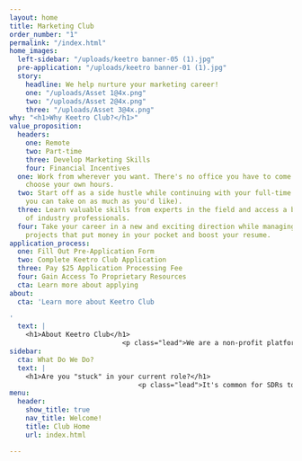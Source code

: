 ```yaml
---
layout: home
title: Marketing Club
order_number: "1"
permalink: "/index.html"
home_images:
  left-sidebar: "/uploads/keetro banner-05 (1).jpg"
  pre-application: "/uploads/keetro banner-01 (1).jpg"
  story:
    headline: We help nurture your marketing career!
    one: "/uploads/Asset 1@4x.png"
    two: "/uploads/Asset 2@4x.png"
    three: "/uploads/Asset 3@4x.png"
why: "<h1>Why Keetro Club?</h1>"
value_proposition:
  headers:
    one: Remote
    two: Part-time
    three: Develop Marketing Skills
    four: Financial Incentives
  one: Work from wherever you want. There's no office you have to come into, and you
    choose your own hours.
  two: Start off as a side hustle while continuing with your full-time SDR gig (but
    you can take on as much as you'd like).
  three: Learn valuable skills from experts in the field and access a broad network
    of industry professionals.
  four: Take your career in a new and exciting direction while managing successful
    projects that put money in your pocket and boost your resume.
application_process:
  one: Fill Out Pre-Application Form
  two: Complete Keetro Club Application
  three: Pay $25 Application Processing Fee
  four: Gain Access To Proprietary Resources
  cta: Learn more about applying
about:
  cta: 'Learn more about Keetro Club

'
  text: |
    <h1>About Keetro Club</h1>
                            <p class="lead">We are a non-profit platform packed with growth and development opportunities for SDRs. Our goal is to help start your marketing career.</p>
sidebar:
  cta: What Do We Do?
  text: |
    <h1>Are you "stuck" in your current role?</h1>
                                <p class="lead">It's common for SDRs to spend years scheduling meetings with very little hope of career advancement. Keetro Club provides an elite marketing apprenticeship for ambitious SDRs looking for growth opportunities.</p>
menu:
  header:
    show_title: true
    nav_title: Welcome!
    title: Club Home
    url: index.html

---
```

